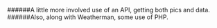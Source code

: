 ######A little more involved use of an API, getting both pics and data.  
######Also, along with Weatherman, some use of PHP.